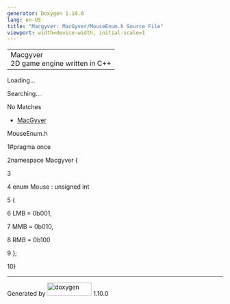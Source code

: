 ```yaml
---
generator: Doxygen 1.10.0
lang: en-US
title: "Macgyver: MacGyver/MouseEnum.h Source File"
viewport: width=device-width, initial-scale=1
---
```


<div id="top">

<div id="titlearea">

<table data-cellspacing="0" data-cellpadding="0">
<colgroup>
<col style="width: 100%" />
</colgroup>
<tbody>
<tr id="projectrow" class="odd">
<td id="projectalign"><div id="projectname">
Macgyver
</div>
<div id="projectbrief">
2D game engine written in C++
</div></td>
</tr>
</tbody>
</table>

</div>

<div id="main-nav">

</div>

<div id="MSearchSelectWindow"
onmouseover="return searchBox.OnSearchSelectShow()"
onmouseout="return searchBox.OnSearchSelectHide()"
onkeydown="return searchBox.OnSearchSelectKey(event)">

</div>

<div id="MSearchResultsWindow">

<div id="MSearchResults">

<div class="SRPage">

<div id="SRIndex">

<div id="SRResults">

</div>

<div id="Loading" class="SRStatus">

Loading...

</div>

<div id="Searching" class="SRStatus">

Searching...

</div>

<div id="NoMatches" class="SRStatus">

No Matches

</div>

</div>

</div>

</div>

</div>

<div id="nav-path" class="navpath">

- <a href="dir_e610925873bfe0bf19b07ca2b4f6d40b.html"
  class="el">MacGyver</a>

</div>

</div>

<div class="header">

<div class="headertitle">

<div class="title">

MouseEnum.h

</div>

</div>

</div>

<div class="contents">

<div class="fragment">

<div class="line">

<span id="l00001"></span><span class="lineno">
1</span><span class="preprocessor">\#pragma once</span>

</div>

<div class="line">

<span id="l00002"></span><span class="lineno">
2</span><span class="keyword">namespace </span>Macgyver {

</div>

<div class="line">

<span id="l00003"></span><span class="lineno"> 3</span>

</div>

<div class="line">

<span id="l00004"></span><span class="lineno"> 4</span>
<span class="keyword">enum</span> Mouse :
<span class="keywordtype">unsigned</span>
<span class="keywordtype">int</span>

</div>

<div class="line">

<span id="l00005"></span><span class="lineno"> 5</span> {

</div>

<div class="line">

<span id="l00006"></span><span class="lineno"> 6</span> LMB = 0b001,

</div>

<div class="line">

<span id="l00007"></span><span class="lineno"> 7</span> MMB = 0b010,

</div>

<div class="line">

<span id="l00008"></span><span class="lineno"> 8</span> RMB = 0b100

</div>

<div class="line">

<span id="l00009"></span><span class="lineno"> 9</span> };

</div>

<div class="line">

<span id="l00010"></span><span class="lineno"> 10</span>}

</div>

</div>

</div>

------------------------------------------------------------------------

<span class="small">Generated
by [<img src="doxygen.svg" class="footer" width="104" height="31"
alt="doxygen" />](https://www.doxygen.org/index.html) 1.10.0</span>
